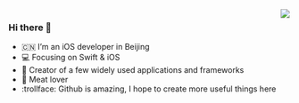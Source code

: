 <img align="right" src="https://github-readme-stats.vercel.app/api?username=lixiang1994&show_icons=true&icon_color=0366d6&text_color=718096&bg_color=ffffff&hide_title=true" />

### Hi there 👋

- :cn: I’m an iOS developer in Beijing 
- :computer: Focusing on Swift & iOS
- :hammer: Creator of a few widely used applications and frameworks
- :meat_on_bone: Meat lover
- :trollface: Github is amazing, I hope to create more useful things here


<!--
**lixiang1994/lixiang1994** is a ✨ _special_ ✨ repository because its `README.md` (this file) appears on your GitHub profile.

Here are some ideas to get you started:

- 🔭 I’m currently working on ...
- 🌱 I’m currently learning ...
- 👯 I’m looking to collaborate on ...
- 🤔 I’m looking for help with ...
- 💬 Ask me about ...
- 📫 How to reach me: ...
- 😄 Pronouns: ...
- ⚡ Fun fact: ...
-->
